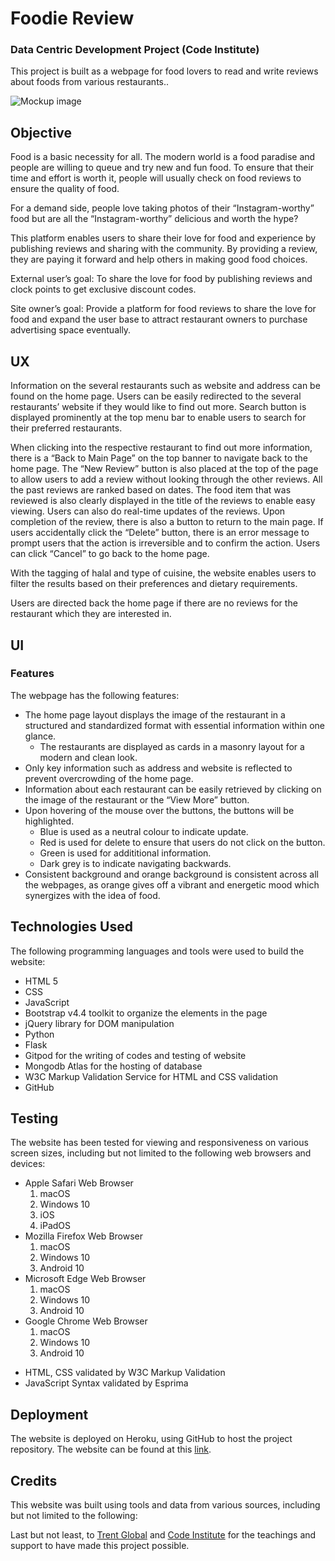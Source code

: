 # Foodie Review
### Data Centric Development Project (Code Institute)

This project is built as a webpage for food lovers to read and write reviews about foods from various restaurants..

![Mockup image](https://res.cloudinary.com/dhktrng6p/image/upload/v1596277181/Screenshot_2020-08-01_at_6.19.24_PM_wjyjjp.png "Devices Mockup")

## Objective
Food is a basic necessity for all. The modern world is a food paradise and people are willing to queue and try new and fun food. To ensure that their time and effort is worth it, people will usually check on food reviews to ensure the quality of food. 

For a demand side, people love taking photos of their “Instagram-worthy” food but are all the “Instagram-worthy” delicious and worth the hype?

This platform enables users to share their love for food and experience by publishing reviews and sharing with the community. By providing a review, they are paying it forward and help others in making good food choices. 


External user’s goal:
To share the love for food by publishing reviews and clock points to get exclusive discount codes.

Site owner’s goal:
Provide a platform for food reviews to share the love for food and expand the user base to attract restaurant owners to purchase advertising space eventually.

## UX
Information on the several restaurants such as website and address can be found on the home page. Users can be easily redirected to the several restaurants’ website if they would like to find out more. Search button is displayed prominently at the top menu bar to enable users to search for their preferred restaurants.

When clicking into the respective restaurant to find out more information, there is a “Back to Main Page” on the top banner to navigate back to the home page. The “New Review” button is also placed at the top of the page to allow users to add a review without looking through the other reviews. All the past reviews are ranked based on dates. The food item that was reviewed is also clearly displayed in the title of the reviews to enable easy viewing. Users can also do real-time updates of the reviews. Upon completion of the review, there is also a button to return to the main page. If users accidentally click the “Delete” button, there is an error message to prompt users that the action is irreversible and to confirm the action. Users can click “Cancel” to go back to the home page.

With the tagging of halal and type of cuisine, the website enables users to filter the results based on their preferences and dietary requirements.

Users are directed back the home page if there are no reviews for the restaurant which they are interested in.


## UI

### Features
The webpage has the following features:

- The home page layout displays the image of the restaurant in a structured and standardized format with essential information within one glance. 
    - The restaurants are displayed as cards in a masonry layout for a modern and clean look.
- Only key information such as address and website is reflected to prevent overcrowding of the home page. 
- Information about each restaurant can be easily retrieved by clicking on the image of the restaurant or the “View More” button. 
- Upon hovering of the mouse over the buttons, the buttons will be highlighted. 
    - Blue is used as a neutral colour to indicate update. 
    - Red is used for delete to ensure that users do not click on the button. 
    - Green is used for addititional information.
    - Dark grey is to indicate navigating backwards.
- Consistent background and orange background is consistent across all the webpages, as orange gives off a vibrant and energetic mood which synergizes with the idea of food.

## Technologies Used
The following programming languages and tools were used to build the website:
* HTML 5
* CSS 
* JavaScript 
* Bootstrap v4.4 toolkit to organize the elements in the page
* jQuery library for DOM manipulation
* Python 
* Flask
* Gitpod for the writing of codes and testing of website
* Mongodb Atlas for the hosting of database
* W3C Markup Validation Service for HTML and CSS validation
* GitHub

## Testing
The website has been tested for viewing and responsiveness on various screen sizes, including but not limited to the following web browsers and devices:

* Apple Safari Web Browser
    1. macOS 
    2. Windows 10
    3. iOS
    4. iPadOS
* Mozilla Firefox Web Browser
    1. macOS
    2. Windows 10
    3. Android 10
* Microsoft Edge Web Browser
    1. macOS
    2. Windows 10
    3. Android 10
* Google Chrome Web Browser
    1. macOS
    2. Windows 10
    3. Android 10

- HTML, CSS validated by W3C Markup Validation
- JavaScript Syntax validated by Esprima

## Deployment
The website is deployed on Heroku, using GitHub to host the project repository. The website can be found at this [link](http://foodiereview.herokuapp.com).

## Credits
This website was built using tools and data from various sources, including but not limited to the following:


Last but not least, to [Trent Global](https://www.trentglobal.edu.sg/diplomainsoftwaredevelopment/?gclid=EAIaIQobChMI8M3ezf6t6QIV2BwrCh2R6A44EAAYASAAEgL6__D_BwE) and [Code Institute](https://codeinstitute.net) for the teachings and support to have made this project possible. 
